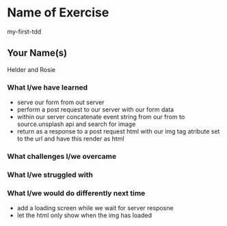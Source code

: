 # Name of Exercise

my-first-tdd

## Your Name(s) 

Helder and Rosie

### What I/we have learned
-   serve our form from out server
-   perform a post request to our server with our form data
-   within our server concatenate event string from our from to source.unsplash api and search for image
-   return as a response to a post request  html with our img tag atribute set to the url and have this render
    as html

### What challenges I/we overcame

### What I/we struggled with

### What I/we would do differently next time
-   add a loading screen while we wait for server resposne
-   let the html only show when the img has loaded